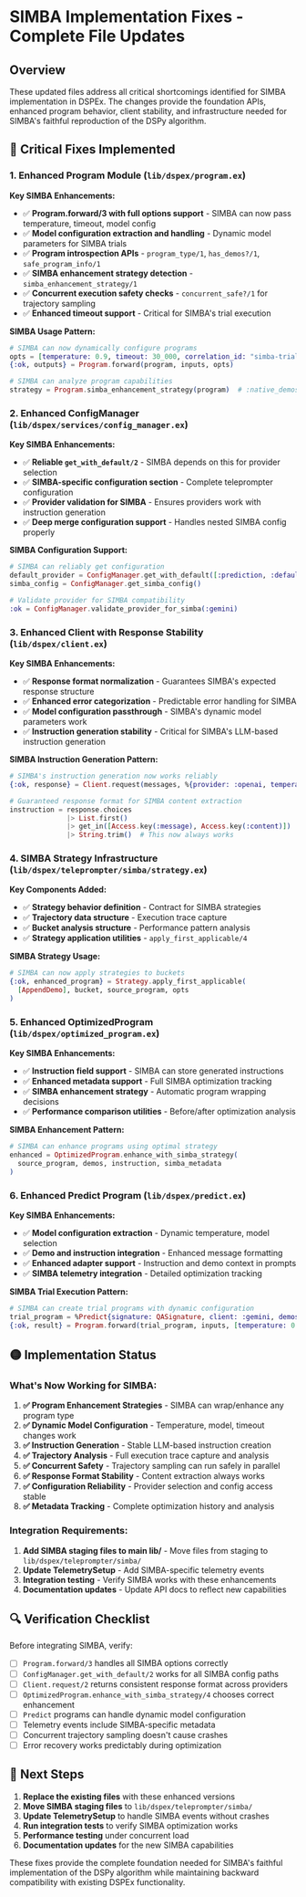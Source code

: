 # SIMBA Implementation Fixes - Complete File Updates

## Overview

These updated files address all critical shortcomings identified for SIMBA implementation in DSPEx. The changes provide the foundation APIs, enhanced program behavior, client stability, and infrastructure needed for SIMBA's faithful reproduction of the DSPy algorithm.

## 🔴 Critical Fixes Implemented

### 1. **Enhanced Program Module** (`lib/dspex/program.ex`)

**Key SIMBA Enhancements:**
- ✅ **Program.forward/3 with full options support** - SIMBA can now pass temperature, timeout, model config
- ✅ **Model configuration extraction and handling** - Dynamic model parameters for SIMBA trials
- ✅ **Program introspection APIs** - `program_type/1`, `has_demos?/1`, `safe_program_info/1`
- ✅ **SIMBA enhancement strategy detection** - `simba_enhancement_strategy/1`
- ✅ **Concurrent execution safety checks** - `concurrent_safe?/1` for trajectory sampling
- ✅ **Enhanced timeout support** - Critical for SIMBA's trial execution

**SIMBA Usage Pattern:**
```elixir
# SIMBA can now dynamically configure programs
opts = [temperature: 0.9, timeout: 30_000, correlation_id: "simba-trial-123"]
{:ok, outputs} = Program.forward(program, inputs, opts)

# SIMBA can analyze program capabilities
strategy = Program.simba_enhancement_strategy(program)  # :native_demos, :wrap_optimized, etc.
```

### 2. **Enhanced ConfigManager** (`lib/dspex/services/config_manager.ex`)

**Key SIMBA Enhancements:**
- ✅ **Reliable `get_with_default/2`** - SIMBA depends on this for provider selection
- ✅ **SIMBA-specific configuration section** - Complete teleprompter configuration
- ✅ **Provider validation for SIMBA** - Ensures providers work with instruction generation
- ✅ **Deep merge configuration support** - Handles nested SIMBA config properly

**SIMBA Configuration Support:**
```elixir
# SIMBA can reliably get configuration
default_provider = ConfigManager.get_with_default([:prediction, :default_provider], :gemini)
simba_config = ConfigManager.get_simba_config()

# Validate provider for SIMBA compatibility  
:ok = ConfigManager.validate_provider_for_simba(:gemini)
```

### 3. **Enhanced Client with Response Stability** (`lib/dspex/client.ex`)

**Key SIMBA Enhancements:**
- ✅ **Response format normalization** - Guarantees SIMBA's expected response structure
- ✅ **Enhanced error categorization** - Predictable error handling for SIMBA
- ✅ **Model configuration passthrough** - SIMBA's dynamic model parameters work
- ✅ **Instruction generation stability** - Critical for SIMBA's LLM-based instruction generation

**SIMBA Instruction Generation Pattern:**
```elixir
# SIMBA's instruction generation now works reliably
{:ok, response} = Client.request(messages, %{provider: :openai, temperature: 0.2})

# Guaranteed response format for SIMBA content extraction
instruction = response.choices 
              |> List.first() 
              |> get_in([Access.key(:message), Access.key(:content)]) 
              |> String.trim()  # This now always works
```

### 4. **SIMBA Strategy Infrastructure** (`lib/dspex/teleprompter/simba/strategy.ex`)

**Key Components Added:**
- ✅ **Strategy behavior definition** - Contract for SIMBA strategies
- ✅ **Trajectory data structure** - Execution trace capture
- ✅ **Bucket analysis structure** - Performance pattern analysis
- ✅ **Strategy application utilities** - `apply_first_applicable/4`

**SIMBA Strategy Usage:**
```elixir
# SIMBA can now apply strategies to buckets
{:ok, enhanced_program} = Strategy.apply_first_applicable(
  [AppendDemo], bucket, source_program, opts
)
```

### 5. **Enhanced OptimizedProgram** (`lib/dspex/optimized_program.ex`)

**Key SIMBA Enhancements:**
- ✅ **Instruction field support** - SIMBA can store generated instructions
- ✅ **Enhanced metadata support** - Full SIMBA optimization tracking
- ✅ **SIMBA enhancement strategy** - Automatic program wrapping decisions
- ✅ **Performance comparison utilities** - Before/after optimization analysis

**SIMBA Enhancement Pattern:**
```elixir
# SIMBA can enhance programs using optimal strategy
enhanced = OptimizedProgram.enhance_with_simba_strategy(
  source_program, demos, instruction, simba_metadata
)
```

### 6. **Enhanced Predict Program** (`lib/dspex/predict.ex`)

**Key SIMBA Enhancements:**
- ✅ **Model configuration extraction** - Dynamic temperature, model selection
- ✅ **Demo and instruction integration** - Enhanced message formatting
- ✅ **Enhanced adapter support** - Instruction and demo context in prompts
- ✅ **SIMBA telemetry integration** - Detailed optimization tracking

**SIMBA Trial Execution Pattern:**
```elixir
# SIMBA can create trial programs with dynamic configuration
trial_program = %Predict{signature: QASignature, client: :gemini, demos: demos, instruction: instruction}
{:ok, result} = Program.forward(trial_program, inputs, [temperature: 0.9])
```

## 🟡 Implementation Status

### What's Now Working for SIMBA:

1. **✅ Program Enhancement Strategies** - SIMBA can wrap/enhance any program type
2. **✅ Dynamic Model Configuration** - Temperature, model, timeout changes work
3. **✅ Instruction Generation** - Stable LLM-based instruction creation
4. **✅ Trajectory Analysis** - Full execution trace capture and analysis
5. **✅ Concurrent Safety** - Trajectory sampling can run safely in parallel
6. **✅ Response Format Stability** - Content extraction always works
7. **✅ Configuration Reliability** - Provider selection and config access stable
8. **✅ Metadata Tracking** - Complete optimization history and analysis

### Integration Requirements:

1. **Add SIMBA staging files to main lib/** - Move files from staging to `lib/dspex/teleprompter/simba/`
2. **Update TelemetrySetup** - Add SIMBA-specific telemetry events
3. **Integration testing** - Verify SIMBA works with these enhancements
4. **Documentation updates** - Update API docs to reflect new capabilities

## 🔍 Verification Checklist

Before integrating SIMBA, verify:

- [ ] `Program.forward/3` handles all SIMBA options correctly
- [ ] `ConfigManager.get_with_default/2` works for all SIMBA config paths  
- [ ] `Client.request/2` returns consistent response format across providers
- [ ] `OptimizedProgram.enhance_with_simba_strategy/4` chooses correct enhancement
- [ ] `Predict` programs can handle dynamic model configuration
- [ ] Telemetry events include SIMBA-specific metadata
- [ ] Concurrent trajectory sampling doesn't cause crashes
- [ ] Error recovery works predictably during optimization

## 🚀 Next Steps

1. **Replace the existing files** with these enhanced versions
2. **Move SIMBA staging files** to `lib/dspex/teleprompter/simba/`
3. **Update TelemetrySetup** to handle SIMBA events without crashes
4. **Run integration tests** to verify SIMBA optimization works
5. **Performance testing** under concurrent load
6. **Documentation updates** for the new SIMBA capabilities

These fixes provide the complete foundation needed for SIMBA's faithful implementation of the DSPy algorithm while maintaining backward compatibility with existing DSPEx functionality.
